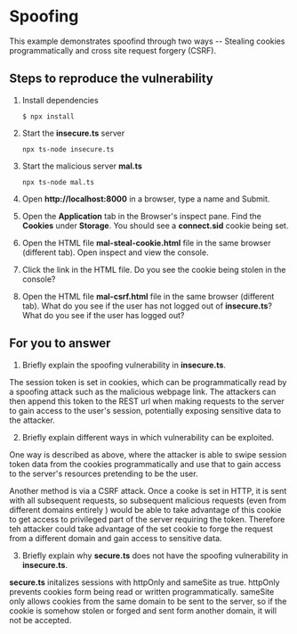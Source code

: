 # Spoofing

This example demonstrates spoofind through two ways -- Stealing cookies programmatically and cross site request forgery (CSRF).

## Steps to reproduce the vulnerability

1. Install dependencies

    `$ npx install`

2. Start the **insecure.ts** server

    `npx ts-node insecure.ts`

3. Start the malicious server **mal.ts**

    `npx ts-node mal.ts`

4. Open __http://localhost:8000__ in a browser, type a name and Submit.

5. Open the __Application__ tab in the Browser's inspect pane. Find the __Cookies__ under __Storage__. You should see a __connect.sid__ cookie being set.

6. Open the HTML file __mal-steal-cookie.html__ file in the same browser (different tab). Open inspect and view the console.

7. Click the link in the HTML file. Do you see the cookie being stolen in the console?

8. Open the HTML file __mal-csrf.html__ file in the same browser (different tab). What do you see if the user has not logged out of **insecure.ts**? What do you see if the user has logged out? 


## For you to answer

1. Briefly explain the spoofing vulnerability in **insecure.ts**.

The session token is set in cookies, which can be programmatically read by a spoofing attack such as the malicious webpage link. The attackers can then append this token to the REST url when making requests to the server to gain access to the user's session, potentially exposing sensitive data to the attacker.


2. Briefly explain different ways in which vulnerability can be exploited.

One way is described as above, where the attacker is able to swipe session token data from the cookies programmatically and use that to gain access to the server's resources pretending to be the user.

Another method is via a CSRF attack. Once a cooke is set in HTTP, it is sent with all subsequent requests, so subsequent malicious requests (even from different domains entirely ) would be able to take advantage of this cookie to get access to privileged part of the server requiring the token. Therefore teh attacker could take advantage of the set cookie to forge the request from a different domain and gain access to sensitive data.

3. Briefly explain why **secure.ts** does not have the spoofing vulnerability in **insecure.ts**.

**secure.ts** initalizes sessions with httpOnly and sameSite as true. httpOnly prevents cookies form being read or written programmatically. sameSite only allows cookies from the same domain to be sent to the server, so if the cookie is somehow stolen or forged and sent form another domain, it will not be accepted.